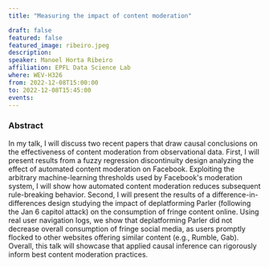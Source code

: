 ```yaml
---
title: "Measuring the impact of content moderation"

draft: false
featured: false
featured_image: ribeiro.jpeg
description:
speaker: Manoel Horta Ribeiro 
affiliation: EPFL Data Science Lab
where: WEV-H326
from: 2022-12-08T15:00:00
to: 2022-12-08T15:45:00
events:
---
```


### Abstract

In my talk, I will discuss two recent papers that draw causal conclusions on the effectiveness of content moderation from observational data. First, I will present results from a fuzzy regression discontinuity design analyzing the effect of automated content moderation on Facebook. Exploiting the arbitrary machine-learning thresholds used by Facebook's moderation system, I will show how automated content moderation reduces subsequent rule-breaking behavior. Second, I will present the results of a difference-in-differences design studying the impact of deplatforming Parler (following the Jan 6 capitol attack) on the consumption of fringe content online. Using real user navigation logs, we show that deplatforming Parler did not decrease overall consumption of fringe social media, as users promptly flocked to other websites offering similar content (e.g., Rumble, Gab). Overall, this talk will showcase that applied causal inference can rigorously inform best content moderation practices.
